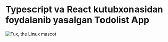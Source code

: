 # Typescript va React kutubxonasidan foydalanib yasalgan Todolist App
![Tux, the Linux mascot](/dist/assets/todo-app-image.png)
